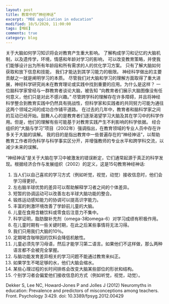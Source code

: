 ```yaml
---
layout: post
title: 教育中的“神经神话”
excerpt: "MBE application in education"
modified: 10/5/2020, 11:00:00
tags: [MBE]
comments: true
category: blog
---
```


关于大脑如何学习知识将会对教育产生重大影响。 了解构成学习和记忆的大脑机制，以及遗传学，环境，情感和年龄对学习的影响，
可以改变教育策略，并使我们能够设计出为所有年龄段和所有需求的人的优化学习方案。 只有了解大脑如何获取和放下信息和技能，
我们才能达到其学习能力的极限。 
神经科学做出的主要贡献之一就是阐明学习的本质。 尽管我们对大脑和学习的理解方面取得了重大进展，神经科学研究尚未在教育理论或实践中找到重要的应用。为什么是这样？ 
一位脑科学家曾经与一群教育者谈论大脑，被告知 “向教育者们展示大脑图像没有任何意义，他们只是对此不感兴趣。”
尽管跨学科的理解存在许多障碍，并且将神经科学整合到教育实践中仍然具有挑战性，但科学家和实践者的共同努力可能为通往这两个领域之间的成功合作铺平道路。 
在过去的几年中，教育者和脑科学家之间的互动已经开始。鼓舞人心的是教育者们逐渐渴望学习大脑及其在学习中的科学作用。但是，他们的理解有些可能基于对教育实践产生不利影响的科学依据。 经合组织的“大脑与学习”项目（2002年）强调指出，在教育领域的专业人员中存在许多关于大脑的误解。 
我的目的是指出教育中一些普遍存在的“神经神话”，以帮助教育工作者将伪科学与科学事实区分开，并增强教师的专业水平和跨学科交流，以减少未来的误解。 


“神经神话”是关于大脑在学习中被激发的错误断定，它们通常起源于真正的科学发现。根据经济合作与发展组织（2002）的定义，这是15句教育神经神话:
1. 当人们以自己喜欢的学习方式（例如听觉，视觉，动觉）接收信息时，他们会学习得更好。
2. 左右脑半球优势的差异可以帮助解释学习者之间的个体差异。
3. 短暂的协调运动可以改善左右半球大脑功能的整合。
4. 锻炼运动感知能力的协调可以提高识字能力。
5. 丰富的刺激环境改善了学龄前儿童的大脑。 
6. 儿童在食用含糖饮料或零食后注意力不集中。
7. 科学证明，脂肪酸补充剂（omega-3和omega-6）对学习成绩有积极作用。
8. 在儿童时期有一些关键时期，在此之后某些事情将无法习得。
9. 我们只用我们大脑的10％。
10. 定期喝含咖啡因的饮料会降低机敏性。
11. 儿童必须先学习母语，然后才能学习第二语言。如果他们不这样做，那么两种语言都不会被完全掌握。
12. 与脑功能发育差异相关的学习问题不能通过教育来纠正。
13. 如果学生不喝足够的水，他们大脑会缩水。
14. 某些心理过程的长时间排练会改变大脑某些部位的形状和结构。
15. 个别学习者会偏爱他们接收信息的方式（例如听觉，视觉，动觉）。




Dekker S, Lee NC, Howard-Jones P and Jolles J (2012) Neuromyths in education: Prevalence and predictors of misconceptions among teachers. Front. Psychology 3:429. doi: 10.3389/fpsyg.2012.00429 